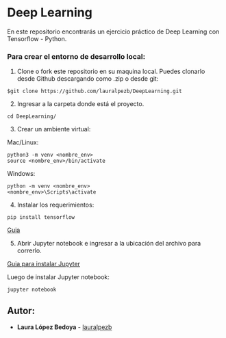 # Deep Learning
En este repositorio encontrarás un ejercicio práctico de Deep Learning con Tensorflow - Python. 

### Para crear el entorno de desarrollo local:

1. Clone o fork este repositorio en su maquina local. 
Puedes clonarlo desde Github descargando como .zip o desde git:

```
$git clone https://github.com/lauralpezb/DeepLearning.git
```

2. Ingresar a la carpeta donde está el proyecto.

```
cd DeepLearning/
```

3. Crear un ambiente virtual:

Mac/Linux:
```
python3 -m venv <nombre_env>
source <nombre_env>/bin/activate
```

Windows:
```
python -m venv <nombre_env>
<nombre_env>\Scripts\activate
```

4. Instalar los requerimientos:
```
pip install tensorflow
```
[Guia](https://www.tensorflow.org/install/pip?hl=es-419)


5. Abrir Jupyter notebook e ingresar a la ubicación del archivo para correrlo.

[Guia para instalar Jupyter](https://medium.com/saturdays-ai/empezando-a-usar-jupyter-notebook-para-python-parte-1-instalación-94e97b4c5f37)

Luego de instalar Jupyter notebook:

```
jupyter notebook
```

## Autor:

- **Laura López Bedoya** - [lauralpezb](https://github.com/lauralpezb)



